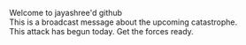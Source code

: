 Welcome to jayashree'd github  
This is a broadcast message about the upcoming catastrophe.<br/>
This attack has begun today.
Get the forces ready.

